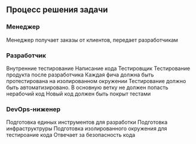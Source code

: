 ## Процесс решения задачи

### Менеджер
Менеджер получает заказы от клиентов, передает разработчикам
### Разработчик
Внутренние тестирование
Написание кода
 Тестировщик
Тестирование продукта после разработчика
Каждая фича должна быть протестирована на изолированном окружении
Тестирование должно быть автоматизировано.
В основную ветку не должен попасть нерабочий код
Новый код должен быть покрыт тестами
### DevOps-ниженер
Подготовка единых инструментов для разработки
Подготовка инфраструктруры
Подготовка изолированного окружения для тестироание кода
Отвечает за безопасность кода

